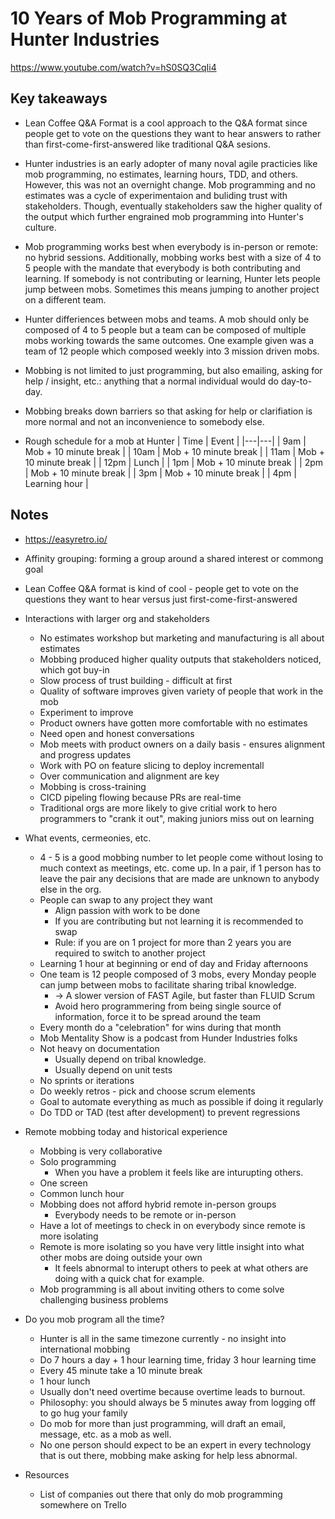 # 10 Years of Mob Programming at Hunter Industries

<https://www.youtube.com/watch?v=hS0SQ3CqIi4>

## Key takeaways

* Lean Coffee Q&A Format is a cool approach to the Q&A format since people get to vote on the questions they want to hear answers to rather than first-come-first-answered like traditional Q&A sesions.

* Hunter industries is an early adopter of many noval agile practicies like mob programming, no estimates, learning hours, TDD, and others. However, this was not an overnight change. Mob programming and no estimates was a cycle of experimentaion and buliding trust with stakeholders. Though, eventually stakeholders saw the higher quality of the output which further engrained mob programming into Hunter's culture.

* Mob programming works best when everybody is in-person or remote: no hybrid sessions. Additionally, mobbing works best with a size of 4 to 5 people with the mandate that everybody is both contributing and learning. If somebody is not contributing or learning, Hunter lets people jump between mobs. Sometimes this means jumping to another project on a different team.

* Hunter differiences between mobs and teams. A mob should only be composed of 4 to 5 people but a team can be composed of multiple mobs working towards the same outcomes. One example given was a team of 12 people which composed weekly into 3 mission driven mobs.

* Mobbing is not limited to just programming, but also emailing, asking for help / insight, etc.: anything that a normal individual would do day-to-day.

* Mobbing breaks down barriers so that asking for help or clarifiation is more normal and not an inconvenience to somebody else.

* Rough schedule for a mob at Hunter
    | Time | Event |
    |---|---|
    | 9am | Mob + 10 minute break |
    | 10am | Mob + 10 minute break |
    | 11am | Mob + 10 minute break |
    | 12pm | Lunch |
    | 1pm | Mob + 10 minute break |
    | 2pm | Mob + 10 minute break |
    | 3pm | Mob + 10 minute break |
    | 4pm | Learning hour |

## Notes

* <https://easyretro.io/>
* Affinity grouping: forming a group around a shared interest or commong goal
* Lean Coffee Q&A format is kind of cool - people get to vote on the questions they want to hear versus just first-come-first-answered
* Interactions with larger org and stakeholders
  * No estimates workshop but marketing and manufacturing is all about estimates
  * Mobbing produced higher quality outputs that stakeholders noticed, which got buy-in
  * Slow process of trust building - difficult at first
  * Quality of software improves given variety of people that work in the mob
  * Experiment to improve
  * Product owners have gotten more comfortable with no estimates
  * Need open and honest conversations
  * Mob meets with product owners on a daily basis - ensures alignment and progress updates
  * Work with PO on feature slicing to deploy incrementall
  * Over communication and alignment are key
  * Mobbing is cross-training
  * CICD pipeling flowing because PRs are real-time
  * Traditional orgs are more likely to give critial work to hero programmers to "crank it out", making juniors miss out on learning

* What events, cermeonies, etc.
  * 4 - 5 is a good mobbing number to let people come without losing to much context as meetings, etc. come up. In a pair, if 1 person has to leave the pair any decisions that are made are unknown to anybody else in the org.
  * People can swap to any project they want
    * Align passion with work to be done
    * If you are contributing but not learning it is recommended to swap
    * Rule: if you are on 1 project for more than 2 years you are required to switch to another project
  * Learning 1 hour at beginning or end of day and Friday afternoons
  * One team is 12 people composed of 3 mobs, every Monday people can jump between mobs to facilitate sharing tribal knowledge.
    * -> A slower version of FAST Agile, but faster than FLUID Scrum
    * Avoid hero programmering from being single source of information, force it to be spread around the team
  * Every month do a "celebration" for wins during that month
  * Mob Mentality Show is a podcast from Hunder Industries folks
  * Not heavy on documentation
    * Usually depend on tribal knowledge.
    * Usually depend on unit tests
  * No sprints or iterations
  * Do weekly retros - pick and choose scrum elements
  * Goal to automate everything as much as possible if doing it regularly
  * Do TDD or TAD (test after development) to prevent regressions

* Remote mobbing today and historical experience
  * Mobbing is very collaborative
  * Solo programming
    * When you have a problem it feels like are inturupting others.
  * One screen
  * Common lunch hour
  * Mobbing does not afford hybrid remote in-person groups
    * Everybody needs to be remote or in-person
  * Have a lot of meetings to check in on everybody since remote is more isolating
  * Remote is more isolating so you have very little insight into what other mobs are doing outside your own
    * It feels abnormal to interupt others to peek at what others are doing with a quick chat for example.
  * Mob programming is all about inviting others to come solve challenging business problems

* Do you mob program all the time?
  * Hunter is all in the same timezone currently - no insight into international mobbing
  * Do 7 hours a day + 1 hour learning time, friday 3 hour learning time
  * Every 45 minute take a 10 minute break
  * 1 hour lunch
  * Usually don't need overtime because overtime leads to burnout.
  * Philosophy: you should always be 5 minutes away from logging off to go hug your family
  * Do mob for more than just programming, will draft an email, message, etc. as a mob as well.
  * No one person should expect to be an expert in every technology that is out there, mobbing make asking for help less abnormal.

* Resources
  * List of companies out there that only do mob programming somewhere on Trello
